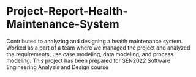 # Project-Report-Health-Maintenance-System
Contributed to analyzing and designing a health maintenance system. Worked as a part of a team where we managed the project and analyzed the requirements, use case modeling, data modeling, and process modeling. This project has been prepared for SEN2022  Software Engineering Analysis and Design course
